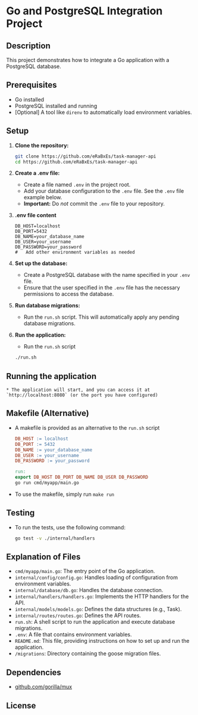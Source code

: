 # Go and PostgreSQL Integration Project

## Description

This project demonstrates how to integrate a Go application with a PostgreSQL database.

## Prerequisites

* Go installed
* PostgreSQL installed and running
* [Optional] A tool like `direnv` to automatically load environment variables.

## Setup

1.  **Clone the repository:**

    ```bash
    git clone https://github.com/eRaBxEs/task-manager-api
    cd https://github.com/eRaBxEs/task-manager-api
    ```

2.  **Create a .env file:**

    * Create a file named `.env` in the project root.
    * Add your database configuration to the `.env` file. See the `.env` file example below.
    * **Important:** Do *not* commit the `.env` file to your repository.

3.  **.env file content**

    ```
    DB_HOST=localhost
    DB_PORT=5432
    DB_NAME=your_database_name
    DB_USER=your_username
    DB_PASSWORD=your_password
    #   Add other environment variables as needed
    ```

4.  **Set up the database:**

    * Create a PostgreSQL database with the name specified in your `.env` file.
    * Ensure that the user specified in the `.env` file has the necessary permissions to access the database.


5.  **Run database migrations:**
    * Run the `run.sh` script.  This will automatically apply any pending database migrations.
    
6.  **Run the application:**

    * Run the `run.sh` script
    ```bash
    ./run.sh
    ```

## Running the application

    * The application will start, and you can access it at `http://localhost:8080` (or the port you have configured)

## Makefile (Alternative)

* A makefile is provided as an alternative to the `run.sh` script
    ```makefile
    DB_HOST := localhost
    DB_PORT := 5432
    DB_NAME := your_database_name
    DB_USER := your_username
    DB_PASSWORD := your_password

    run:
    export DB_HOST DB_PORT DB_NAME DB_USER DB_PASSWORD
    go run cmd/myapp/main.go
    ```
* To use the makefile, simply run `make run`

## Testing

* To run the tests, use the following command:

    ```bash
    go test -v ./internal/handlers
    ```

## Explanation of Files

* `cmd/myapp/main.go`: The entry point of the Go application.
* `internal/config/config.go`: Handles loading of configuration from environment variables.
* `internal/database/db.go`: Handles the database connection.
* `internal/handlers/handlers.go`: Implements the HTTP handlers for the API.
* `internal/models/models.go`: Defines the data structures (e.g., Task).
* `internal/routes/routes.go`: Defines the API routes.
* `run.sh`: A shell script to run the application and execute database migrations.
* `.env`: A file that contains environment variables.
* `README.md`: This file, providing instructions on how to set up and run the application.
* `/migrations`:  Directory containing the goose migration files.

## Dependencies

* [github.com/gorilla/mux](https://github.com/gorilla/mux)

## License
